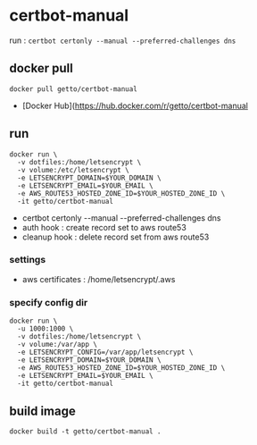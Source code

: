 # certbot-manual

run : `certbot certonly --manual --preferred-challenges dns`

## docker pull

```
docker pull getto/certbot-manual
```

* [Docker Hub](https://hub.docker.com/r/getto/certbot-manual

## run

```
docker run \
  -v dotfiles:/home/letsencrypt \
  -v volume:/etc/letsencrypt \
  -e LETSENCRYPT_DOMAIN=$YOUR_DOMAIN \
  -e LETSENCRYPT_EMAIL=$YOUR_EMAIL \
  -e AWS_ROUTE53_HOSTED_ZONE_ID=$YOUR_HOSTED_ZONE_ID \
  -it getto/certbot-manual
```

* certbot certonly --manual --preferred-challenges dns
* auth hook : create record set to aws route53
* cleanup hook : delete record set from aws route53

### settings

* aws certificates : /home/letsencrypt/.aws

### specify config dir

```
docker run \
  -u 1000:1000 \
  -v dotfiles:/home/letsencrypt \
  -v volume:/var/app \
  -e LETSENCRYPT_CONFIG=/var/app/letsencrypt \
  -e LETSENCRYPT_DOMAIN=$YOUR_DOMAIN \
  -e AWS_ROUTE53_HOSTED_ZONE_ID=$YOUR_HOSTED_ZONE_ID \
  -e LETSENCRYPT_EMAIL=$YOUR_EMAIL \
  -it getto/certbot-manual
```

## build image

```
docker build -t getto/certbot-manual .
```
